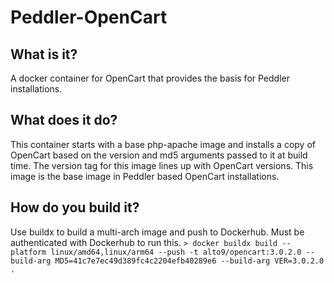 # Peddler-OpenCart

## What is it?
A docker container for OpenCart that provides the basis for Peddler installations.

## What does it do?
This container starts with a base php-apache image and installs a copy of OpenCart based on the version and md5 arguments passed to it at build time. The version tag for this image lines up with OpenCart versions. This image is the base image in Peddler based OpenCart installations.

## How do you build it?
Use buildx to build a multi-arch image and push to Dockerhub. Must be authenticated with Dockerhub to run this.
`> docker buildx build --platform linux/amd64,linux/arm64 --push -t alto9/opencart:3.0.2.0 --build-arg MD5=41c7e7ec49d389fc4c2204efb40289e6 --build-arg VER=3.0.2.0 .`